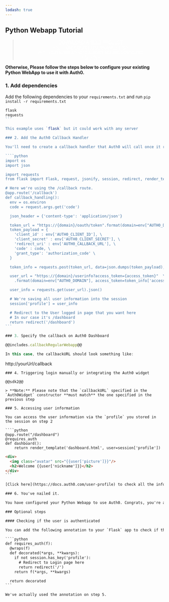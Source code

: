 ```yaml
---
lodash: true
---
```


## Python Webapp Tutorial

<div class="package" style="text-align: center;">
  <blockquote>
    <a href="https://docs.auth0.com/auth0-python/master/create-package?path=examples/flask-webapp&type=server@@account.clientParam@@" class="btn btn-lg btn-success btn-package" style="text-transform: uppercase; color: white">
      <span style="display: block">Download a Seed project</span>
      <% if (account.userName) { %>
      <span class="smaller" style="display:block; font-size: 11px">with your Auth0 API Keys already set and configured</span>
      <% } %>
    </a>
  </blockquote>
</div>

**Otherwise, Please follow the steps below to configure your existing Python WebApp to use it with Auth0.**

### 1. Add dependencies

Add the following dependencies to your `requirements.txt` and run `pip install -r requirements.txt`

````js
flask
requests
```

This example uses `flask` but it could work with any server

### 2. Add the Auth0 Callback Handler

You'll need to create a callback handler that Auth0 will call once it redirects to your app. For that, you can do the following:

````python
import os
import json

import requests
from flask import Flask, request, jsonify, session, redirect, render_template, send_from_directory

# Here we're using the /callback route.
@app.route('/callback')
def callback_handling():
  env = os.environ
  code = request.args.get('code')

  json_header = {'content-type': 'application/json'}

  token_url = "https://{domain}/oauth/token".format(domain=env["AUTH0_DOMAIN"])
  token_payload = {
    'client_id' : env['AUTH0_CLIENT_ID'], \
    'client_secret' : env['AUTH0_CLIENT_SECRET'], \
    'redirect_uri' : env['AUTH0_CALLBACK_URL'], \
    'code' : code, \
    'grant_type': 'authorization_code' \
  }

  token_info = requests.post(token_url, data=json.dumps(token_payload), headers = json_header).json()

  user_url = "https://{domain}/userinfo?access_token={access_token}"  \
    .format(domain=env["AUTH0_DOMAIN"], access_token=token_info['access_token'])

  user_info = requests.get(user_url).json()

  # We're saving all user information into the session
  session['profile'] = user_info

  # Redirect to the User logged in page that you want here
  # In our case it's /dashboard
  return redirect('/dashboard')
```

### 3. Specify the callback on Auth0 Dashboard

@@includes.callbackRegularWebapp@@

In this case, the callbackURL should look something like:

````
http://yourUrl/callback
```
### 4. Triggering login manually or integrating the Auth0 widget

@@sdk2@@

> **Note:** Please note that the `callbackURL` specified in the `Auth0Widget` constructor **must match** the one specified in the previous step

### 5. Accessing user information

You can access the user information via the `profile` you stored in the session on step 2

````python
@app.route("/dashboard")
@requires_auth
def dashboard():
    return render_template('dashboard.html', user=session['profile'])

```

````html
<div>
  <img class="avatar" src="{{user['picture']}}"/>
  <h2>Welcome {{user['nickname']}}</h2>
</div>
```

[Click here](https://docs.auth0.com/user-profile) to check all the information that the userinfo hash has.

### 6. You've nailed it.

You have configured your Python Webapp to use Auth0. Congrats, you're awesome!

### Optional steps

#### Checking if the user is authenticated

You can add the following annotation to your `Flask` app to check if the user is authenticated

````python
def requires_auth(f):
  @wraps(f)
  def decorated(*args, **kwargs):
    if not session.has_key('profile'):
      # Redirect to Login page here
      return redirect('/')
    return f(*args, **kwargs)

  return decorated
```

We've actually used the annotation on step 5.
